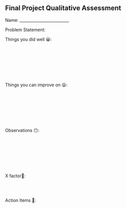 Final Project Qualitative Assessment
-----

Name: _________________________

Problem Statement:

Things you did well 😀:

<br>
<br>
<br>
<br>
<br>
<br>

Things you can improve on 😦:

<br>
<br>
<br>
<br>
<br>
<br>

Observations 😶:

<br>
<br>
<br>
<br>
<br>
<br>

X factor🦄:

<br>
<br>

Action Items 👷: